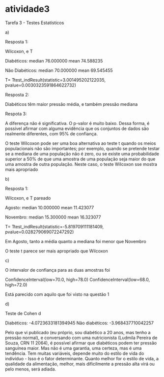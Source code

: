 # atividade3
Tarefa 3 - Testes Estatísticos

a)

Resposta 1: 

Wilcoxon, e T

Diabéticos:
median    76.000000
mean      74.588235

Não Diabéticos:
median    70.000000
mean      69.545455

T= Ttest_indResult(statistic=3.001495202122035, pvalue=0.0030323591864622732)

Resposta 2:

Diabéticos têm maior pressão média, e também pressão mediana

Respota 3:

A diferença não é significativa. O p-valor é muito baixo. Dessa forma, é possível afirmar com alguma evidência que os conjuntos de dados são realmente diferentes, com 95% de confiança.

O teste Wilcoxon pode ser uma boa alternativa ao teste t quando os meios populacionais não são importantes; 
por exemplo, quando se pretende testar se a mediana de uma população não é zero, ou se existe uma probabilidade 
superior a 50% de que uma amostra de uma população seja maior do que uma amostra de outra população.
Neste caso, o teste Wilcoxon sse mostra mais apropriado 

b)

Resposta 1:

Wilcoxon, e T pareado

Agosto:
median    10.000000
mean      11.423077

Novembro:
median    15.300000
mean      16.323077

T= Ttest_indResult(statistic=-5.819709111181409, pvalue=0.028279069072247292)

Em Agosto, tanto a média quanto a mediana foi menor que Novembro

O teste t parece ser mais apropriado que Wilcoxon


c)

O intervalor de confiança para as duas amostras foi

ConfidenceInterval(low=70.0, high=78.0)
ConfidenceInterval(low=68.0, high=72.0)

Está parecido com aquilo que foi visto na questão 1

d)

Teste de Cohen d

Diabéticos: -4.0723633181394945
Não diabéticos: -3.968437710042257

Pelo que vi publicado (eu próprio, sou diabético a 20 anos, mas tenho a pressão normal), e conversando com uma nutricionista 
(Ludmila Pereira de Souza, CRN 11 2064), é possível afirmar que diabéticos podem ter pressão sanguínea maior. Mas não é uma garantia, uma certeza, mas é uma 
tendência. Tem muitas variáveis, depende muito  do estilo de vida  do indivíduo - Isso é o fator determinante. Quanto melhor for o estilo de vida, a qualidade da alimentação, melhor, mais dificilmente a pressão alta virá ou pelo menos, será adiada.

